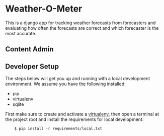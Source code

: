 # Weather-O-Meter
This is a django app for tracking weather forecasts from forecasters and evaluating how often the forecasts are correct and which forecaster is the most accurate.

## Content Admin

## Developer Setup
The steps below will get you up and running with a local development environment. We assume you have the following installed:

* pip
* virtualenv
* sqlite

First make sure to create and activate a [virtualenv](http://docs.python-guide.org/en/latest/dev/virtualenvs/), then open a terminal at the project root and install the requirements for local development:
```
    $ pip install -r requirements/local.txt
```
